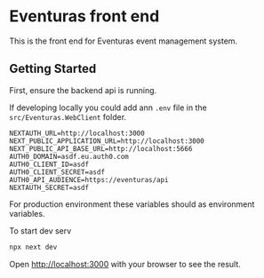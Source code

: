 # Eventuras front end

This is the front end for Eventuras event management system.

## Getting Started

First, ensure the backend api is running.

If developing locally you could add ann `.env` file in the `src/Eventuras.WebClient` folder.

```
NEXTAUTH_URL=http://localhost:3000
NEXT_PUBLIC_APPLICATION_URL=http://localhost:3000
NEXT_PUBLIC_API_BASE_URL=http://localhost:5666
AUTH0_DOMAIN=asdf.eu.auth0.com
AUTH0_CLIENT_ID=asdf
AUTH0_CLIENT_SECRET=asdf
AUTH0_API_AUDIENCE=https://eventuras/api
NEXTAUTH_SECRET=asdf
```

For production environment these variables should as environment variables.

To start dev serv

```bash
npx next dev
```

Open [http://localhost:3000](http://localhost:3000) with your browser to see the result.

